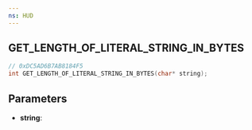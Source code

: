 ```yaml
---
ns: HUD
---
```

## GET_LENGTH_OF_LITERAL_STRING_IN_BYTES

```c
// 0xDC5AD6B7AB8184F5
int GET_LENGTH_OF_LITERAL_STRING_IN_BYTES(char* string);
```

## Parameters
* **string**:
